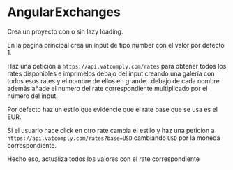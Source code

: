 # AngularExchanges

Crea un proyecto con o sin lazy loading.

En la pagina principal crea un input de tipo number con el valor por defecto 1.

Haz una petición a `https://api.vatcomply.com/rates` para obtener todos los rates disponibles e imprimelos debajo del input creando una galería con todos esos rates y el nombre de ellos en grande...debajo de cada nombre además añade el numero del rate correspondiente multiplicado por el número del input.

Por defecto haz un estilo que evidencie que el rate base que se usa es el EUR.

Si el usuario hace click en otro rate cambia el estilo y haz una peticion a `https://api.vatcomply.com/rates?base=USD` cambiando `USD` por la moneda correspondiente.

Hecho eso, actualiza todos los valores con el rate correspondiente